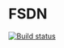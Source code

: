 # FSDN

[![Build status](https://ci.appveyor.com/api/projects/status/2joteb64gcot01ro/branch/master?svg=true)](https://ci.appveyor.com/project/pocketberserker/fsdn/branch/master)

